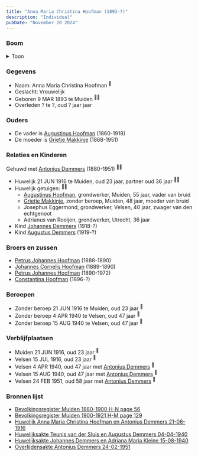 ```yaml
---
title: "Anna Maria Christina Hoofman (1893-?)"
description: "Individual"
pubDate: "November 20 2024"
---
```


### Boom
<details><summary>Toon</summary>

![test](https://www.plantuml.com/plantuml/svg/bPHTRzem58Rl_IkEsejT8P5a488GBJ1WgqI7jdOtquISn2Kk_a2s8uGg_ljEm0Ksf97b9icnZy_ZyxxslNNKk58AObTShQcX4bAQhPP6boeVQQ4DE4ELnI6c72bupY3Z9XFiyCtascr1CfaoOmyXwvXXsctNZ9ojcWbgBRmH01XgapFpLF1ifPYrlPwaNFNx494T8HzWlYzboI7ZPb0kI-kuAYryrlf5KdK3rCAN9ZunmEquchGcGrpvxOKpaU-WrqrfkbsasZd1kdq8El1zFCTNkmbJGscvEPjgLwKG2whoHMQqjQb68im9E_1rz0H1Wicp4dUbaCq3JGrdxfN1ZAvmTw_iXDD1dCbm78sZV-24RHZClrKunwMluWGn39wdYDCAu0SJzXodrzsmFETgMSqBuU7v4TVkn7kgIKKLmQtWoy9jcH1wWsGxuflNQFWPnEEV0ZuJ0zLG49AZ74fHtBhX54Q5uPKoz48Ov3YgUhqZ2Sm6LKEIg7P3xk2kCikHoMd5qI2Vc9JemnD7KiSWKTChqi4FMTatfxA6Hpx2P3oyBaeO74H9WlP9bFXIb3_yVhcP86xLiHUMITvnQhRH5txG1LKOlonSxvXLP-N_2dkhlBik9bwpKy3tgk4RyDV_Fg7gI-CdtZned5_70NBFL8xtscy0)
</details>

### Gegevens
- Naam: Anna Maria Christina Hoofman <sup><a href="../s00013/" style="text-decoration:none" title="Bevolkingsregister Muiden 1880-1900 H-N page 56">:link:</a></sup>
- Geslacht: Vrouwelijk
- Geboren 9 MAR 1893 te Muiden <sup><a href="../s00013/" style="text-decoration:none" title="Bevolkingsregister Muiden 1880-1900 H-N page 56">:link:</a><a href="../s00012/" style="text-decoration:none" title="Bevolkingsregister Muiden 1900-1921 H-M page 129">:link:</a></sup>
- Overleden ? te ?, oud ? jaar jaar 

### Ouders
- De vader is [Augustinus Hoofman](../i00007/) (1860-1918)
- De moeder is [Grietje Makkinje](../i00008/) (1868-1951)

### Relaties en Kinderen

Gehuwd met [Antonius Demmers](../i00019/) (1880-1951) <sup><a href="../s00021/" style="text-decoration:none" title="Huwelijk Anna Maria Christina Hoofman en Antonius Demmers 21-06-1916">:link:</a><a href="../s00298/" style="text-decoration:none" title="Overlijdensakte Antonius Demmers 24-02-1951">:link:</a></sup>
- Huwelijk 21 JUN 1916 te Muiden, oud 23 jaar, partner oud 36 jaar <sup><a href="../s00021/" style="text-decoration:none" title="Huwelijk Anna Maria Christina Hoofman en Antonius Demmers 21-06-1916">:link:</a><a href="../s00298/" style="text-decoration:none" title="Overlijdensakte Antonius Demmers 24-02-1951">:link:</a></sup>
- Huwelijk getuigen:  <sup><a href="../s00021/" style="text-decoration:none" title="Huwelijk Anna Maria Christina Hoofman en Antonius Demmers 21-06-1916">:link:</a><a href="../s00298/" style="text-decoration:none" title="Overlijdensakte Antonius Demmers 24-02-1951">:link:</a></sup>
  - [Augustinus Hoofman](../i00007/), grondwerker, Muiden, 55 jaar, vader van bruid
  - [Grietje Makkinje](../i00008/), zonder beroep, Muiden, 48 jaar, moeder van bruid
  - Josephus Eggermond, grondwerker, Velsen, 40 jaar, zwager van den echtgenoot
  - Adrianus van Rooijen, grondwerker, Utrecht, 36 jaar
- Kind [Johannes Demmers](../i00177/) (1918-?)
- Kind [Augustus Demmers](../i00175/) (1919-?)

### Broers en zussen
- [Petrus Johannes Hoofman](../i00015/) (1888-1890)
- [Johannes Cornelis Hoofman](../i00016/) (1889-1890)
- [Petrus Johannes Hoofman](../i00005/) (1890-1972)
- [Constantina Hoofman](../i00011/) (1896-?)

### Beroepen
- Zonder beroep 21 JUN 1916 te Muiden, oud 23 jaar <sup><a href="../s00021/" style="text-decoration:none" title="Huwelijk Anna Maria Christina Hoofman en Antonius Demmers 21-06-1916">:link:</a></sup>
- Zonder beroep 4 APR 1940 te Velsen, oud 47 jaar <sup><a href="../s00270/" style="text-decoration:none" title="Huwelijksakte Teunis van der Sluis en Augustus Demmers 04-04-1940 ">:link:</a></sup>
- Zonder beroep 15 AUG 1940 te Velsen, oud 47 jaar <sup><a href="../s00277/" style="text-decoration:none" title="Huwelijksakte Johannes Demmers en Adriana Maria Kleine 15-08-1940 ">:link:</a></sup>

### Verblijfplaatsen
- Muiden  21 JUN 1916, oud 23 jaar  <sup><a href="../s00021/" style="text-decoration:none" title="Huwelijk Anna Maria Christina Hoofman en Antonius Demmers 21-06-1916">:link:</a></sup>
- Velsen  15 JUL 1916, oud 23 jaar  <sup><a href="../s00012/" style="text-decoration:none" title="Bevolkingsregister Muiden 1900-1921 H-M page 129">:link:</a></sup>
- Velsen  4 APR 1940, oud 47 jaar met [Antonius Demmers](../i00019/) <sup><a href="../s00270/" style="text-decoration:none" title="Huwelijksakte Teunis van der Sluis en Augustus Demmers 04-04-1940 ">:link:</a></sup>
- Velsen  15 AUG 1940, oud 47 jaar met [Antonius Demmers](../i00019/) <sup><a href="../s00277/" style="text-decoration:none" title="Huwelijksakte Johannes Demmers en Adriana Maria Kleine 15-08-1940 ">:link:</a></sup>
- Velsen  24 FEB 1951, oud 58 jaar met [Antonius Demmers](../i00019/) <sup><a href="../s00298/" style="text-decoration:none" title="Overlijdensakte Antonius Demmers 24-02-1951">:link:</a></sup>

### Bronnen lijst
- [Bevolkingsregister Muiden 1880-1900 H-N page 56](../s00013/)
- [Bevolkingsregister Muiden 1900-1921 H-M page 129](../s00012/)
- [Huwelijk Anna Maria Christina Hoofman en Antonius Demmers 21-06-1916](../s00021/)
- [Huwelijksakte Teunis van der Sluis en Augustus Demmers 04-04-1940 ](../s00270/)
- [Huwelijksakte Johannes Demmers en Adriana Maria Kleine 15-08-1940 ](../s00277/)
- [Overlijdensakte Antonius Demmers 24-02-1951](../s00298/)